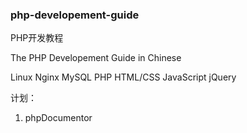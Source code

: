 ### php-developement-guide

PHP开发教程

The PHP Developement Guide in Chinese

Linux 
Nginx
MySQL
PHP
HTML/CSS
JavaScript
jQuery

计划：
1. phpDocumentor
